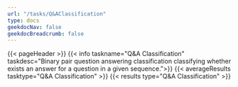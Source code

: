 ```yaml
---
url: "/tasks/Q&AClassification"
type: docs
geekdocNav: false
geekdocBreadcrumb: false
---
```


{{< pageHeader >}}
{{< info taskname="Q&A Classification" taskdesc="Binary pair question answering classification classifying whether exists an answer for a question in a given sequence.">}}
{{< averageResults tasktype="Q&A Classification" >}}
{{< results type="Q&A Classification" >}}
